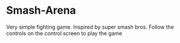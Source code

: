 # Smash-Arena
Very simple fighting game. Inspired by super smash bros. Follow the controls on the control screen to play the game
